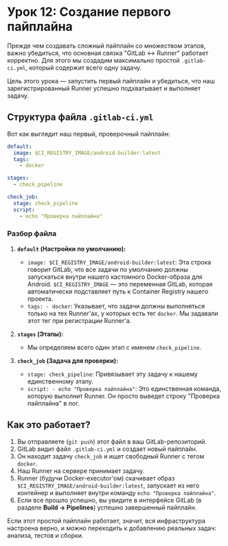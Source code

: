 # Урок 12: Создание первого пайплайна

Прежде чем создавать сложный пайплайн со множеством этапов, важно убедиться, что основная связка "GitLab <-> Runner" работает корректно. Для этого мы создадим максимально простой `.gitlab-ci.yml`, который содержит всего одну задачу.

Цель этого урока — запустить первый пайплайн и убедиться, что наш зарегистрированный Runner успешно подхватывает и выполняет задачу.

## Структура файла `.gitlab-ci.yml`

Вот как выглядит наш первый, проверочный пайплайн:

```yaml
default:
  image: $CI_REGISTRY_IMAGE/android-builder:latest
  tags:
    - docker

stages:
  - check_pipeline

check_job:
  stage: check_pipeline
  script:
    - echo "Проверка пайплайна"
```

### Разбор файла

1.  **`default` (Настройки по умолчанию):**
    *   `image: $CI_REGISTRY_IMAGE/android-builder:latest`: Эта строка говорит GitLab, что все задачи по умолчанию должны запускаться внутри нашего кастомного Docker-образа для Android. `$CI_REGISTRY_IMAGE` — это переменная GitLab, которая автоматически подставляет путь к Container Registry нашего проекта.
    *   `tags: - docker`: Указывает, что задачи должны выполняться только на тех Runner'ах, у которых есть тег `docker`. Мы задавали этот тег при регистрации Runner'а.

2.  **`stages` (Этапы):**
    *   Мы определяем всего один этап с именем `check_pipeline`.

3.  **`check_job` (Задача для проверки):**
    *   `stage: check_pipeline`: Привязывает эту задачу к нашему единственному этапу.
    *   `script: - echo "Проверка пайплайна"`: Это единственная команда, которую выполнит Runner. Он просто выведет строку "Проверка пайплайна" в лог.

## Как это работает?

1.  Вы отправляете (`git push`) этот файл в ваш GitLab-репозиторий.
2.  GitLab видит файл `.gitlab-ci.yml` и создает новый пайплайн.
3.  Он находит задачу `check_job` и ищет свободный Runner с тегом `docker`.
4.  Наш Runner на сервере принимает задачу.
5.  Runner (будучи Docker-executor'ом) скачивает образ `$CI_REGISTRY_IMAGE/android-builder:latest`, запускает из него контейнер и выполняет внутри команду `echo "Проверка пайплайна"`.
6.  Если все прошло успешно, вы увидите в интерфейсе GitLab (в разделе **Build -> Pipelines**) успешно завершенный пайплайн.

Если этот простой пайплайн работает, значит, вся инфраструктура настроена верно, и можно переходить к добавлению реальных задач: анализа, тестов и сборки.